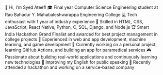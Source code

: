 👋 Hi, I'm Syed Ateef!
🎓 Final year Computer Science Engineering student at Rao Bahadur Y. Mahabaleshwarappa Engineering College
💻 Tech enthusiast with 1 year of industry experience
🔧 Skilled in HTML, CSS, JavaScript, React Native, Python, C, SQL, Django, and Node.js
🏆 Smart India Hackathon Grand Finalist and awarded for best project management in college projects
🚀 Experienced in web and app development, machine learning, and game development
🌱 Currently working on a personal project, learning GitHub Actions, and building an app for paramedical services
🎮 Passionate about building real-world applications and continuously learning new technologies
🎤 Improving my English for public speaking
👥 Recently attended a hackathon and working on a service-based company

